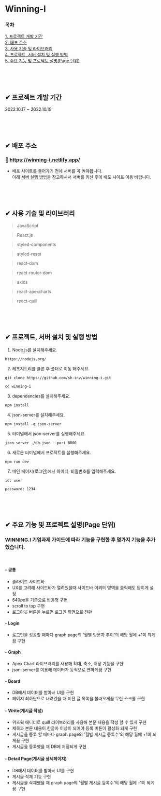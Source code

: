 # Winning-I

### 목차

[1. 프로젝트 개발 기간](#-프로젝트-개발-기간)<br>
[2. 배포 주소](#-배포-주소)<br>
[3. 사용 기술 및 라이브러리](#-사용-기술-및-라이브러리)<br>
[4. 프로젝트, 서버 설치 및 실행 방법](#-프로젝트,-서버-설치-및-실행-방법)<br>
[5. 주요 기능 및 프로젝트 설명(Page 단위)](<#-주요-기능-및-프로젝트-설명(Page-단위)>)

<br>
<br>
<br>

## ✔ 프로젝트 개발 기간

2022.10.17 ~ 2022.10.19

<br>
<br>
<br>

## ✔ 배포 주소

### 📒 https://winning-i.netlify.app/

- 배포 사이트를 들어가기 전에 서버를 꼭 켜야됩니다.<br>
  아래 [서버 실행 방법](##-✔️-프로젝트,-서버-설치-및-실행-방법)을 참고하셔서 서버를 키신 후에 배포 사이트 이용 바랍니다.

<br>
<br>
<br>

## ✔ 사용 기술 및 라이브러리

> JavaScript

> React.js

> styled-components

> styled-reset

> react-dom

> react-router-dom

> axios

> react-apexcharts

> react-quill

<br>
<br>
<br>

## ✔ 프로젝트, 서버 설치 및 실행 방법

1. Node.js를 설치해주세요.

```
https://nodejs.org/
```

2. 레포지토리를 클론 후 폴더로 이동 해주세요.

```
git clone https://github.com/sh-inv/winning-i.git

cd winning-i
```

3. dependencies를 설치해주세요.

```
npm install
```

4. json-server를 설치해주세요.

```
npm install -g json-server
```

5. 터미널에서 json-server를 실행해주세요.

```
json-server ./db.json --port 8000
```

6. 새로운 터미널에서 프로젝트를 실행해주세요.

```
npm run dev
```

7. 메인 페이지(로그인)에서 아이디, 비밀번호를 입력해주세요.

```
id: user

password: 1234
```

<br>
<br>
<br>

## ✔ 주요 기능 및 프로젝트 설명(Page 단위)

### WINNING.I 기업과제 가이드에 따라 기능을 구현한 후 몇가지 기능을 추가했습니다.

<br>

#### ‣ 공통

- 슬라이드 사이드바
- UX를 고려해 사이드바가 열려있을때 사이드바 이외의 영역을 클릭해도 닫히게 설정
- 640px을 기준으로 반응형 구현
- scroll to top 구현
- 로그아웃 버튼을 누르면 로그인 화면으로 전환

#### ‣ Login

- 로그인을 성공할 때마다 graph page의 '월별 방문자 추이'의 해당 월에 +1이 되게끔 구현

#### ‣ Graph

- Apex Chart 라이브러리를 사용해 확대, 축소, 저장 기능을 구현
- json-server를 이용해 데이터가 동적으로 변하게끔 구현

#### ‣ Board

- DB에서 데이터를 받아서 UI를 구현
- 페이지 최하단으로 내려갔을 때 이전 글 목록을 불러오게끔 무한 스크롤 구현

#### ‣ Write(게시글 작성)

- 위즈윅 에디터로 quill 라이브러리를 사용해 본문 내용을 작성 할 수 있게 구현
- 제목과 본문 내용이 한글자 이상이 되어야 등록 버튼이 활성화 되게 구현
- 게시글을 등록 할 때마다 graph page의 '월별 게시글 등록수'의 해당 월에 +1이 되게끔 구현
- 게시글을 등록했을 때 DB에 저장되게 구현

#### ‣ Detail Page(게시글 상세페이지)

- DB에서 데이터를 받아서 UI를 구현
- 게시글 삭제 기능 구현
- 게시글을 삭제했을 때 graph page의 '월별 게시글 등록수'의 해당 월에 -1이 되게끔 구현

